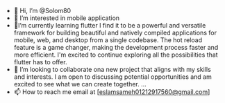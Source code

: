 - 👋 Hi, I’m @Solom80
- 👀 I’m interested in mobile application
- 🌱I’m currently learning flutter I find it to be a powerful and versatile framework for building beautiful and natively compiled applications for mobile, web, and desktop from a single codebase. The hot reload feature is a game changer, making the development process faster and more efficient. I'm excited to continue exploring all the possibilities that flutter has to offer.
- 💞️ I’m looking to collaborate ona new project that aligns with my skills and interests. I am open to discussing potential opportunities and am excited to see what we can create together. ...
- 📫 How to reach me email at [eslamsameh01212917560@gmail.com] 

<!---
Solom80/Solom80 is a ✨ special ✨ repository because its `README.md` (this file) appears on your GitHub profile.
You can click the Preview link to take a look at your changes.
--->
